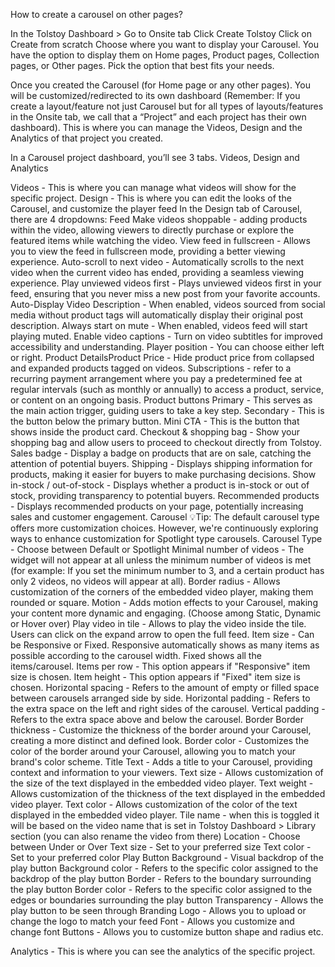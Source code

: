 How to create a carousel on other pages? 

In the Tolstoy Dashboard > Go to Onsite tab
Click Create Tolstoy
Click on Create from scratch
Choose where you want to display your Carousel. You have the option to display them on Home pages, Product pages, Collection pages, or Other pages. Pick the option that best fits your needs.

Once you created the Carousel (for Home page or any other pages). You will be customized/redirected to its own dashboard (Remember: If you create a layout/feature not just Carousel but for all types of layouts/features in the Onsite tab, we call that a “Project” and each project has their own dashboard). This is where you can manage the Videos, Design and the Analytics of that project you created.

In a Carousel project dashboard, you’ll see 3 tabs. Videos, Design and Analytics

Videos - This is where you can manage what videos will show for the specific project.
Design - This is where you can edit the looks of the Carousel, and customize the player feed 
In the Design tab of Carousel, there are 4 dropdowns:
 Feed
Make videos shoppable - adding products within the video, allowing viewers to directly purchase or explore the featured items while watching the video.
View feed in fullscreen - Allows you to view the feed in fullscreen mode, providing a better viewing experience.
Auto-scroll to next video - Automatically scrolls to the next video when the current video has ended, providing a seamless viewing experience.
Play unviewed videos first - Plays unviewed videos first in your feed, ensuring that you never miss a new post from your favorite accounts.
Auto-Display Video Description - When enabled, videos sourced from social media without product tags will automatically display their original post description.
Always start on mute - When enabled, videos feed will start playing muted.
Enable video captions - Turn on video subtitles for improved accessibility and understanding.
Player position - You can choose either left or right.
Product Details
​Product Price - Hide product price from collapsed and expanded products tagged on videos.
Subscriptions - refer to a recurring payment arrangement where you pay a predetermined fee at regular intervals (such as monthly or annually) to access a product, service, or content on an ongoing basis.
​Product buttons
Primary - This serves as the main action trigger, guiding users to take a key step.
Secondary - This is the button below the primary button.
Mini CTA - This is the button that shows inside the product card.
Checkout & shopping bag - Show your shopping bag and allow users to proceed to checkout directly from Tolstoy.
Sales badge - Display a badge on products that are on sale, catching the attention of potential buyers.
Shipping - Displays shipping information for products, making it easier for buyers to make purchasing decisions.
Show in-stock / out-of-stock - Displays whether a product is in-stock or out of stock, providing transparency to potential buyers.
Recommended products - Displays recommended products on your page, potentially increasing sales and customer engagement.
Carousel
💡Tip: The default carousel type offers more customization choices. However, we're continuously exploring ways to enhance customization for Spotlight type carousels.
Carousel Type - Choose between Default or Spotlight
Minimal number of videos - The widget will not appear at all unless the minimum number of videos is met (for example: If you set the minimum number to 3, and a certain product has only 2 videos, no videos will appear at all).
Border radius - Allows customization of the corners of the embedded video player, making them rounded or square.
Motion - Adds motion effects to your Carousel, making your content more dynamic and engaging. (Choose among Static, Dynamic or Hover over)
​Play video in tile - Allows to play the video inside the tile. Users can click on the expand arrow to open the full feed.
Item size - Can be Responsive or Fixed. Responsive automatically shows as many items as possible according to the carousel width. Fixed shows all the items/carousel.
Items per row - This option appears if "Responsive" item size is chosen.
Item height - This option appears if "Fixed" item size is chosen.
Horizontal spacing - Refers to the amount of empty or filled space between carousels arranged side by side.
Horizontal padding - Refers to the extra space on the left and right sides of the carousel.
Vertical padding - Refers to the extra space above and below the carousel.
Border
Border thickness - Customize the thickness of the border around your Carousel, creating a more distinct and defined look.
Border color - Customizes the color of the border around your Carousel, allowing you to match your brand's color scheme.
Title
Text - Adds a title to your Carousel, providing context and information to your viewers.
Text size - Allows customization of the size of the text displayed in the embedded video player.
Text weight - Allows customization of the thickness of the text displayed in the embedded video player.
Text color - Allows customization of the color of the text displayed in the embedded video player.
Tile name - when this is toggled it will be based on the video name that is set in Tolstoy Dashboard > Library section (you can also rename the video from there)
Location - Choose between Under or Over
Text size - Set to your preferred size
Text color - Set to your preferred color
Play Button
Background - Visual backdrop of the play button
Background color - Refers to the specific color assigned to the backdrop of the play button
Border - Refers to the boundary surrounding the play button
Border color - Refers to the specific color assigned to the edges or boundaries surrounding the play button
Transparency - Allows the play button to be seen through
Branding
​Logo - Allows you to upload or change the logo to match your feed
​Font - Allows you customize and change font
​Buttons - Allows you to customize button shape and radius etc.

Analytics - This is where you can see the analytics of the specific project.